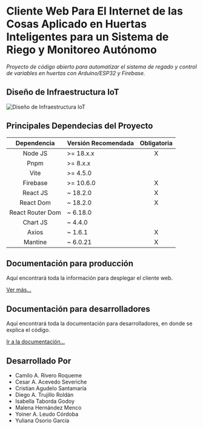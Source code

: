 # Cliente Web Para El Internet de las Cosas Aplicado en Huertas Inteligentes para un Sistema de Riego y Monitoreo Autónomo

_Proyecto de código abierto para automatizar el sistema de regado y control de variables en huertas con Arduino/ESP32 y Firebase._

## Diseño de Infraestructura IoT

![Diseño de Infraestructura IoT](./doc/Diseño%20de%20Infraestructura%20IoT.png)

## Principales Dependecias del Proyecto

| Dependencia      | Versión Recomendada | Obligatoria |
|:----------------:|---------------------|:-----------:|
| Node JS          | >= 18.x.x           | X           |
| Pnpm             | >= 8.x.x            |             |
| Vite             | >= 4.5.0            |             |
| Firebase         | >= 10.6.0           | X           |
| React JS         | ~ 18.2.0            | X           |
| React Dom        | ~ 18.2.0            | X           |
| React Router Dom | ~ 6.18.0            |             |
| Chart JS         | ~ 4.4.0             |             |
| Axios            | ~ 1.6.1             | X           |
| Mantine          | ~ 6.0.21            | X           |

## Documentación para producción

Aquí encontrará toda la información para desplegar el cliente web.

[Ver más...](./doc/Produccion.md)

## Documentación para desarrolladores

Aquí encontrará toda la documentación para desarrolladores, en donde se explica el código.

[Ir a la documentación...](./doc/Desarrollo.md)

## Desarrollado Por

- Camilo A. Rivero Roqueme
- Cesar A. Acevedo Severiche
- Cristian Agudelo Santamaría
- Diego A. Trujillo Roldán
- Isabella Taborda Godoy
- Malena Hernández Menco
- Yoiner A. Leudo Córdoba
- Yuliana Osorio García
